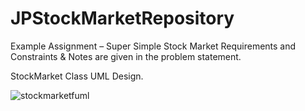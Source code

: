 # JPStockMarketRepository
Example Assignment – Super Simple Stock Market
Requirements and Constraints & Notes are given in the problem statement.

StockMarket Class UML Design.

![stockmarketfuml](https://cloud.githubusercontent.com/assets/4227690/12353042/137696fe-bbb1-11e5-93eb-11f8bdcd4b57.jpg)



